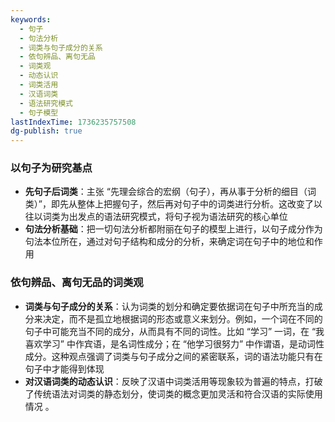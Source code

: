 ```yaml
---
keywords:
  - 句子
  - 句法分析
  - 词类与句子成分的关系
  - 依句辨品、离句无品
  - 词类观
  - 动态认识
  - 词类活用
  - 汉语词类
  - 语法研究模式
  - 句子模型
lastIndexTime: 1736235757508
dg-publish: true
---
```

### 以句子为研究基点
- **先句子后词类**：主张 “先理会综合的宏纲（句子），再从事于分析的细目（词类）”，即先从整体上把握句子，然后再对句子中的词类进行分析。这改变了以往以词类为出发点的语法研究模式，将句子视为语法研究的核心单位
- **句法分析基础**：把一切句法分析都附丽在句子的模型上进行，以句子成分作为句法本位所在，通过对句子结构和成分的分析，来确定词在句子中的地位和作用

### 依句辨品、离句无品的词类观
- **词类与句子成分的关系**：认为词类的划分和确定要依据词在句子中所充当的成分来决定，而不是孤立地根据词的形态或意义来划分。例如，一个词在不同的句子中可能充当不同的成分，从而具有不同的词性。比如 “学习” 一词，在 “我喜欢学习” 中作宾语，是名词性成分；在 “他学习很努力” 中作谓语，是动词性成分。这种观点强调了词类与句子成分之间的紧密联系，词的语法功能只有在句子中才能得到体现
- **对汉语词类的动态认识**：反映了汉语中词类活用等现象较为普遍的特点，打破了传统语法对词类的静态划分，使词类的概念更加灵活和符合汉语的实际使用情况 。


